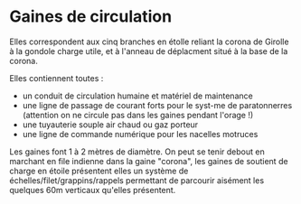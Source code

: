 

Gaines de circulation
=====================

Elles correspondent aux cinq branches en étolle reliant la corona de Girolle à la gondole charge utile, et à l'anneau de déplacment situé à la base de la corona.

Elles contiennent toutes :
- un conduit de circulation humaine et matériel de maintenance
- une ligne de passage de courant forts pour le syst-me de paratonnerres (attention on ne circule pas dans les gaines pendant l'orage !)
- une tuyauterie souple air chaud ou gaz porteur
- une ligne de commande numérique pour les nacelles motruces


Les gaines font 1 à 2 mètres de diamètre. On peut se tenir debout en marchant en file indienne dans la gaine "corona", les gaines de soutient de charge en étoile présentent elles un système de échelles/filet/grappins/rappels permettant de parcourir aisément les quelques 60m verticaux qu'elles présentent.
